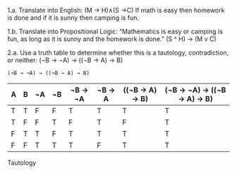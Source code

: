 1.a. Translate into English: (M → H)∧(S →C)
    If math is easy then homework is done and if it is sunny then camping is fun.
    
1.b. Translate into Propositional Logic: “Mathematics is easy or camping is fun, as long as it is sunny and the homework is done.”
    (S ^ H) -> (M v C)
    
2.a. Use a truth table to determine whether this is a tautology, contradiction, or neither: (¬B → ¬A) → ((¬B → A) → B)
```
(¬B → ¬A) → ((¬B → A) → B)
```

| A | B | ¬A | ¬B | ¬B -> ¬A | ¬B -> A | ((¬B -> A) -> B) | (¬B → ¬A) → ((¬B → A) → B)
|---|---|--- |--- | -------- | ------- | ---------------- | --------------------------
| T | T | F  | F  | T        | T       | T                | T
| T | F | F  | T  | F        | T       | F                | T
| F | T | T  | F  | T        | T       | T                | T
| F | F | T  | T  | T        | F       | T                | T
Tautology
